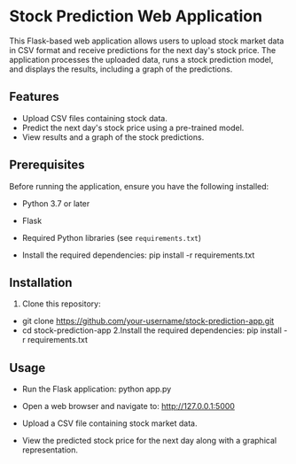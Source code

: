 # Stock Prediction Web Application

This Flask-based web application allows users to upload stock market data in CSV format and receive predictions for the next day's stock price. The application processes the uploaded data, runs a stock prediction model, and displays the results, including a graph of the predictions.

## Features
- Upload CSV files containing stock data.
- Predict the next day's stock price using a pre-trained model.
- View results and a graph of the stock predictions.

## Prerequisites
Before running the application, ensure you have the following installed:
- Python 3.7 or later
- Flask
- Required Python libraries (see `requirements.txt`)

- Install the required dependencies:
pip install -r requirements.txt

## Installation
1. Clone this repository:
- git clone https://github.com/your-username/stock-prediction-app.git
- cd stock-prediction-app
2.Install the required dependencies:
 pip install -r requirements.txt

## Usage
- Run the Flask application:
python app.py

- Open a web browser and navigate to:
http://127.0.0.1:5000

- Upload a CSV file containing stock market data.

- View the predicted stock price for the next day along with a graphical representation.


